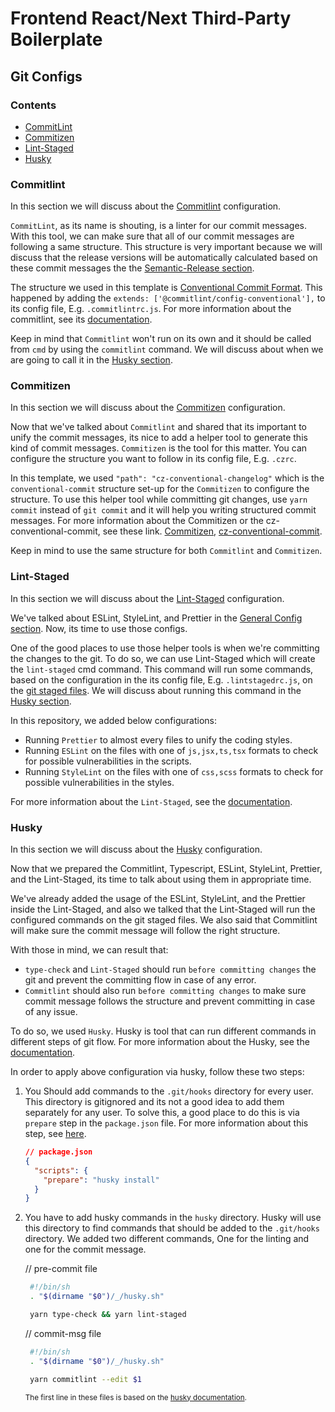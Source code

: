 # Frontend React/Next Third-Party Boilerplate

## Git Configs

### Contents

- [CommitLint](#commitlint)
- [Commitizen](#commitizen)
- [Lint-Staged](#lint-staged)
- [Husky](#husky)

### Commitlint

In this section we will discuss about the [Commitlint](https://commitlint.js.org) configuration.

`CommitLint`, as its name is shouting, is a linter for our commit messages. With this tool, we can make sure that all of our commit messages are following a same structure. This structure is very important because we will discuss that the release versions will be automatically calculated based on these commit messages the the [Semantic-Release section](SemanticRelease.README.md).

The structure we used in this template is [Conventional Commit Format](https://www.conventionalcommits.org/en/v1.0.0/). This happened by adding the `extends: ['@commitlint/config-conventional'],` to its config file, E.g. `.commitlintrc.js`. For more information about the commitlint, see its [documentation](https://commitlint.js.org).

Keep in mind that `Commitlint` won't run on its own and it should be called from `cmd` by using the `commitlint` command. We will discuss about when we are going to call it in the [Husky section](#husky).

### Commitizen

In this section we will discuss about the [Commitizen](https://github.com/commitizen/cz-cli) configuration.

Now that we've talked about `Commitlint` and shared that its important to unify the commit messages, its nice to add a helper tool to generate this kind of commit messages. `Commitizen` is the tool for this matter. You can configure the structure you want to follow in its config file, E.g. `.czrc`.

In this template, we used `"path": "cz-conventional-changelog"` which is the `conventional-commit` structure set-up for the `Commitizen` to configure the structure. To use this helper tool while committing git changes, use `yarn commit` instead of `git commit` and it will help you writing structured commit messages. For more information about the Commitizen or the cz-conventional-commit, see these link. [Commitizen](https://github.com/commitizen/cz-cli), [cz-conventional-commit](https://github.com/commitizen/cz-conventional-changelog).

Keep in mind to use the same structure for both `Commitlint` and `Commitizen`.

### Lint-Staged

In this section we will discuss about the [Lint-Staged](https://github.com/lint-staged/lint-staged) configuration.

We've talked about ESLint, StyleLint, and Prettier in the [General Config section](General.README.md). Now, its time to use those configs.

One of the good places to use those helper tools is when we're committing the changes to the git. To do so, we can use Lint-Staged which will create the `lint-staged` cmd command. This command will run some commands, based on the configuration in the its config file, E.g. `.lintstagedrc.js`, on the [git staged files](https://git-scm.com/book/en/v2/Git-Basics-Recording-Changes-to-the-Repository). We will discuss about running this command in the [Husky section](#husky).

In this repository, we added below configurations:

- Running `Prettier` to almost every files to unify the coding styles.
- Running `ESLint` on the files with one of `js,jsx,ts,tsx` formats to check for possible vulnerabilities in the scripts.
- Running `StyleLint` on the files with one of `css,scss` formats to check for possible vulnerabilities in the styles.

For more information about the `Lint-Staged`, see the [documentation](https://github.com/lint-staged/lint-staged).

### Husky

In this section we will discuss about the [Husky](https://github.com/typicode/husky) configuration.

Now that we prepared the Commitlint, Typescript, ESLint, StyleLint, Prettier, and the Lint-Staged, its time to talk about using them in appropriate time.

We've already added the usage of the ESLint, StyleLint, and the Prettier inside the Lint-Staged, and also we talked that the Lint-Staged will run the configured commands on the git staged files. We also said that Commitlint will make sure the commit message will follow the right structure.

With those in mind, we can result that:

- `type-check` and `Lint-Staged` should run `before committing changes` the git and prevent the committing flow in case of any error.
- `Commitlint` should also run `before committing changes` to make sure commit message follows the structure and prevent committing in case of any issue.

To do so, we used `Husky`. Husky is tool that can run different commands in different steps of git flow. For more information about the Husky, see the [documentation](https://github.com/typicode/husky).

In order to apply above configuration via husky, follow these two steps:

1. You Should add commands to the `.git/hooks` directory for every user. This directory is gitignored and its not a good idea to add them separately for any user. To solve this, a good place to do this is via `prepare` step in the `package.json` file. For more information about this step, see [here](https://docs.npmjs.com/cli/v10/using-npm/scripts).

   ```json
   // package.json
   {
     "scripts": {
       "prepare": "husky install"
     }
   }
   ```

2. You have to add husky commands in the `husky` directory. Husky will use this directory to find commands that should be added to the `.git/hooks` directory. We added two different commands, One for the linting and one for the commit message.

   // pre-commit file

   ```sh
    #!/bin/sh
    . "$(dirname "$0")/_/husky.sh"

    yarn type-check && yarn lint-staged
   ```

   // commit-msg file

   ```sh
    #!/bin/sh
    . "$(dirname "$0")/_/husky.sh"

    yarn commitlint --edit $1
   ```

   <sub>The first line in these files is based on the [husky documentation](https://github.com/typicode/husky).</sub>
